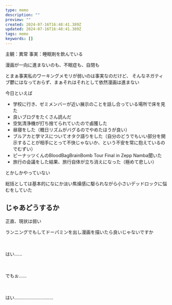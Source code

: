 ```yaml
---
type: memo
description: ""
preview: ""
created: 2024-07-16T16:48:41.389Z
updated: 2024-07-16T16:48:41.389Z
tags: memo
keywords: []
---
```

主観：異常
事実：睡眠剤を飲んでいる

漫画が一向に進まないのも、不眠症も、自閉も

とまぁ事実私のワーキングメモリが弱いのは事実なのだけど、
そんなネガティブ鬱にはなっておらず、まぁそれはそれとして依然漫画は進まない

今日といえば
- 学校に行き、ゼミメンバーが近い展示のことを話し合っている場所で床を見た
- 良いブログをたくさん読んだ
- 空気清浄機が打ち捨てられていたので鹵獲した
- 昼寝をした（概日リズムがバグるのでやめたほうが良い）
- ブルアカと学マスについてオタク語りをした（自分のどうでもいい部分を開示することが相手にとって不快じゃないか、という不安を常に抱えているのでむずい）
- ピーナッツくんのBloodBagBrainBomb Tour Final in Zepp Namba聞いた
- 旅行の会議をした結果、旅行自体が立ち消えになった（極めて悲しい）

とかしかやっていない

総括としては基本的になにか淡い焦燥感に駆られながら小さいデッドロックに悩むをしていた

## じゃあどうするか

正直、現状は弱い

ランニングでもしてドーパミンを出し漫画を描いたら良いじゃないですか

　

はい……

　

でもぉ……

　

はい…………………………


